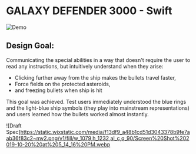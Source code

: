 # GALAXY DEFENDER 3000 - Swift

![Demo](Galaxy-Defender-3000.gif)

## Design Goal: 
Communicating the special abilities in a way that doesn't require the user to read any instructions, but intuitively understand when they arise: 
 - Clicking further away from the ship makes the bullets travel faster,
 - Force fields on the protected asteroids, 
 - and freezing bullets when ship is hit
 
This goal was achieved. Test users immediately understood the blue rings and the light-blue ship symbols (they play into mainstream representations) and users learned how the bullets worked almost instantly. 

![Draft Spec]https://static.wixstatic.com/media/f13df9_a48b1cd51d3043378b9fe7aab36f83c2~mv2.png/v1/fill/w_1079,h_1232,al_c,q_90/Screen%20Shot%202019-10-20%20at%205_14_16%20PM.webp
